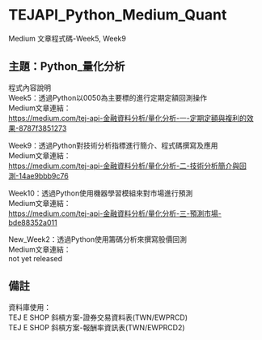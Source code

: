 # TEJAPI_Python_Medium_Quant
Medium 文章程式碼-Week5, Week9

## 主題：Python_量化分析
程式內容說明<br>
Week5：透過Python以0050為主要標的進行定期定額回測操作<br>
Medium文章連結：<br>https://medium.com/tej-api-金融資料分析/量化分析-一-定期定額與複利的效果-8787f3851273<br>

Week9：透過Python對技術分析指標進行簡介、程式碼撰寫及應用<br>
Medium文章連結：<br>https://medium.com/tej-api-金融資料分析/量化分析-二-技術分析簡介與回測-14ae9bbb9c76<br>

Week10：透過Python使用機器學習模組來對市場進行預測<br>
Medium文章連結：<br>https://medium.com/tej-api-金融資料分析/量化分析-三-預測市場-bde88352a011<br>

New_Week2：透過Python使用籌碼分析來撰寫股價回測<br>
Medium文章連結：<br>not yet released<br>
## 備註
資料庫使用：<br>TEJ E SHOP 斜槓方案-證券交易資料表(TWN/EWPRCD)<br>
TEJ E SHOP 斜槓方案-報酬率資訊表(TWN/EWPRCD2)
